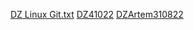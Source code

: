 
[DZ Linux Git.txt](https://github.com/ArtemWo/GitLinux/blob/b701daf8b2aa131f85a63b778521b1d500d175d8/DZ%20Linux%20Git.txt)
[DZ41022](https://github.com/ArtemWo/GitLinux/blob/3d93ec3059e90f22d42a894d36525ac2f6b2a45d/DZ41022.txt)
[DZArtem310822](https://github.com/ArtemWo/GitLinux/blob/3d93ec3059e90f22d42a894d36525ac2f6b2a45d/DZArtem310822.txt)
